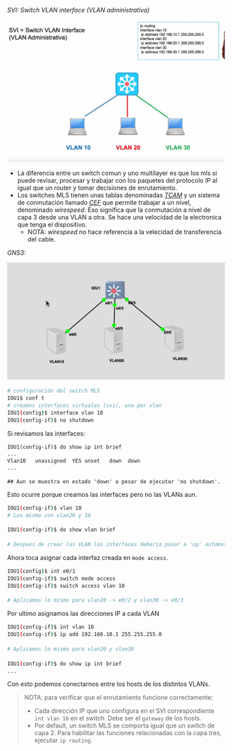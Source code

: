 _SVI: Switch VLAN interface (VLAN administrativa)_

![](_anexos_/Screenshot%20from%202023-12-27%2013-15-58.png)

- La diferencia entre un switch comun y uno multilayer es que los mls si puede revisar, procesar y trabajar con los paquetes del protocolo IP al igual que un router y tomar decisiones de enrutamiento. 
- Los switches MLS tienen unas tablas denominadas _[TCAM](https://www.ciscopress.com/articles/article.asp?p=101629&seqNum=4)_ y un sistema de conmutación llamado _[CEF](https://www.cisco.com/c/en/us/support/docs/routers/12000-series-routers/47321-ciscoef.html)_ que permite trabajar a un nivel, denominado _wirespeed_. Eso significa que la conmutación a nivel de capa 3 desde una VLAN a otra. Se hace una velocidad de la electronica que tenga el dispositivo. 
	- NOTA: _wirespeed_ no hace referencia a la velecidad de transferencia del cable. 

_GNS3:_

![](_anexos_/Screenshot%20from%202023-12-27%2013-26-14.png)

``` bash
# configuración del switch MLS
IOU1$ conf t
# creamos interfaces virtuales (svi), una por vlan
IOU1(config)$ interface vlan 10
IOU1(config-if)$ no shutdown
```

Si revisamos las interfaces: 
```
IOU1(config-if)$ do show ip int brief
...
Vlan10   unassigned  YES unset   down  down
...

## Aun se muestra en estado 'down' a pesar de ejecutar 'no shutdown'.
``` 

Esto ocurre porque creamos las interfaces pero no las VLANs aun. 
``` bash
IOU1(config-if)$ vlan 10
# Los mismo con vlan20 y 30

IOU1(config-if)$ do show vlan brief

# Despues de crear las VLAN las interfaces deberia pasar a 'up' automaticamente. 
```

Ahora toca asignar cada interfaz creada en `mode access`.
``` bash
IOU1(config)$ int e0/1
IOU1(config-if)$ switch mode access
IOU1(config-if)$ switch access vlan 10

# Aplicamos lo mismo para vlan20 -> e0/2 y vlan30 -> e0/3
```

Por ultimo asignamos las direcciones IP a cada VLAN
``` bash
IOU1(config-if)$ int vlan 10
IOU1(config-if)$ ip add 192.168.10.1 255.255.255.0

# Aplicamos lo mismo para vlan20 y vlan30

IOU1(config-if)$ do show ip int brief
...
```

Con esto podemos conectarnos entre los hosts de los distintos VLANs.

> NOTA: para verificar que el enrutamiento funcione correctamente:
> - Cada dirección IP que uno configura en el SVI correspondiente `int vlan 10` en el switch. Debe ser el `gateway` de los hosts. 
> - Por default, un switch MLS se comporta igual que un switch de capa 2. Para habilitar las funciones relacionadas con la capa tres, ejecutar `ip routing`. 